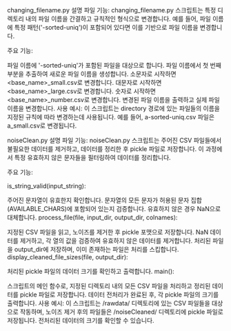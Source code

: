 changing_filename.py 설명
파일 기능: changing_filename.py 스크립트는 특정 디렉토리 내의 파일 이름을 간결하고 규칙적인 형식으로 변경합니다. 예를 들어, 파일 이름에 특정 패턴('-sorted-uniq')이 포함되어 있다면 이를 기반으로 파일 이름을 변경합니다.

주요 기능:

파일 이름에 '-sorted-uniq'가 포함된 파일을 대상으로 합니다.
파일 이름에서 첫 번째 부분을 추출하여 새로운 파일 이름을 생성합니다.
소문자로 시작하면 <base_name>_small.csv로 변경합니다.
대문자로 시작하면 <base_name>_large.csv로 변경합니다.
숫자로 시작하면 <base_name>_number.csv로 변경합니다.
변경된 파일 이름을 출력하고 실제 파일 이름을 변경합니다.
사용 예시: 이 스크립트는 directory 경로에 있는 파일들의 이름을 지정된 규칙에 따라 변경하는데 사용됩니다. 예를 들어, a-sorted-uniq.csv 파일은 a_small.csv로 변경됩니다.


noiseClean.py 설명
파일 기능: noiseClean.py 스크립트는 주어진 CSV 파일들에서 불필요한 데이터를 제거하고, 데이터를 정리한 후 pickle 파일로 저장합니다. 이 과정에서 특정 유효하지 않은 문자들을 필터링하여 데이터를 정리합니다.

주요 기능:

is_string_valid(input_string):

주어진 문자열이 유효한지 확인합니다. 문자열의 모든 문자가 허용된 문자 집합(AVAILABLE_CHARS)에 포함되어 있는지 검증합니다.
유효하지 않은 경우 NaN으로 대체합니다.
process_file(file, input_dir, output_dir, colnames):

지정된 CSV 파일을 읽고, 노이즈를 제거한 후 pickle 포맷으로 저장합니다.
NaN 데이터를 제거하고, 각 열의 값을 검증하여 유효하지 않은 데이터를 제거합니다.
처리된 파일을 output_dir에 저장하며, 이미 존재하는 파일은 처리를 스킵합니다.
display_cleaned_file_sizes(file, output_dir):

처리된 pickle 파일의 데이터 크기를 확인하고 출력합니다.
main():

스크립트의 메인 함수로, 지정된 디렉토리 내의 모든 CSV 파일을 처리하고 정리된 데이터를 pickle 파일로 저장합니다.
데이터 전처리가 완료된 후, 각 pickle 파일의 크기를 출력합니다.
사용 예시: 이 스크립트는 /rawdata/ 디렉토리에 있는 CSV 파일들을 대상으로 작동하며, 노이즈 제거 후의 파일들은 /noiseCleaned/ 디렉토리에 pickle 파일로 저장됩니다. 전처리된 데이터의 크기를 확인할 수 있습니다.

